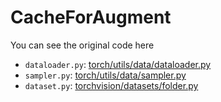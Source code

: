 # CacheForAugment

You can see the original code here
* `dataloader.py`: [torch/utils/data/dataloader.py](https://github.com/pytorch/pytorch/blob/release/2.1/torch/utils/data/dataloader.py)
* `sampler.py`: [torch/utils/data/sampler.py](https://github.com/pytorch/pytorch/blob/release/2.1/torch/utils/data/sampler.py)
* `dataset.py`: [torchvision/datasets/folder.py](https://github.com/pytorch/vision/blob/release/0.16/torchvision/datasets/folder.py)
